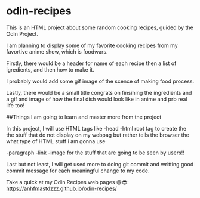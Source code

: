 # odin-recipes

This is an HTML project about some random cooking recipes,
guided by the Odin Project.

I am planning to display some of my favorite cooking
recipes from my favortive anime show, which is foodwars.

Firstly, there would be a header for name of each recipe
then a list of igredients, and then how to make it.

I probably would add some gif image of the scence of 
making food process.

Lastly, there would be a small title congrats on finsihing the ingredients
and a gif and image of how the final dish would look like in anime
and prb real life too!

##Things I am going to learn and master more from the
project

In this project, I will use HTML tags like 
-head
-html root tag  to create the the stuff that do not display on my webpag but rather 
tells the browser the what type of HTML stuff i am gonna use

-paragraph
-link
-image
for the stuff that are going to be seen by users!!

Last but not least, I will get used more to doing git commit
and writting good commit message for each meaningful change to my code.

Take a quick at my Odin Recipes web pages 😄😎: https://anhfmastdzzz.github.io/odin-recipes/
 
